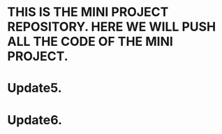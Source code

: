 # THIS IS THE MINI PROJECT REPOSITORY. HERE WE WILL PUSH ALL THE CODE OF THE MINI PROJECT.

# Update5.
# Update6.
